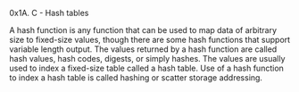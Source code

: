 0x1A. C - Hash tables

A hash function is any function that can be used to map data of arbitrary size
to fixed-size values, though there are some hash functions that support variable length output.
The values returned by a hash function are called hash values, hash codes, digests, or simply hashes.
The values are usually used to index a fixed-size table called a hash table.
Use of a hash function to index a hash table is called hashing or scatter storage addressing.
